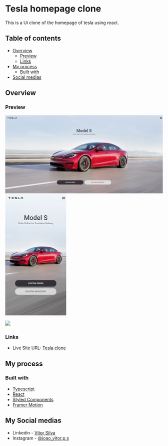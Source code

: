 # Tesla homepage clone

This is a Ui clone of the homepage of tesla using react.

## Table of contents

- [Overview](#overview)
  - [Preview](#Preview)
  - [Links](#links)
- [My process](#my-process)
  - [Built with](#built-with)
- [Social medias](#Social-Medias)


## Overview

### Preview

<img src="./public/assets/screenshot1.png" width="780px"/>
<img src="./public/assets/screenshot2.png" width="195px"/>

![](./public/assets/clonegif.gif)


### Links

- Live Site URL: [Tesla clone](https://ui-clone-t.netlify.app/)

## My process

### Built with

- [Typescript](https://www.typescriptlang.org/) 
- [React](https://reactjs.org/)
- [Styled Components](https://styled-components.com/) 
- [Framer Motion](https://www.framer.com/motion/) 

## My Social medias

- Linkedin - [Vitor Silva](https://www.linkedin.com/in/vitor-silva-dev/)
- Instagram - [@joao_vitor.p.s](https://www.instagram.com/joao_vitor.p.s/)

